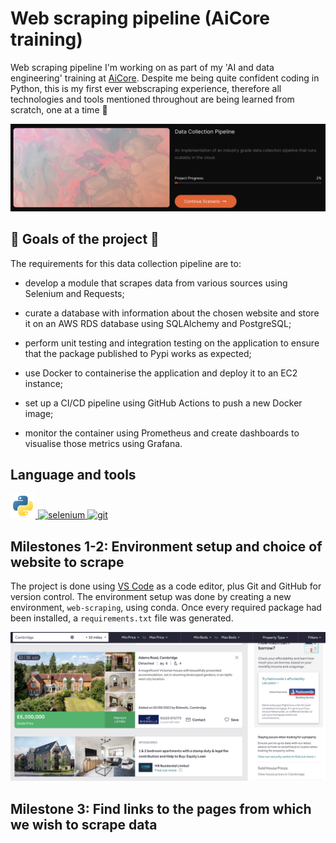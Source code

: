 # Web scraping pipeline (AiCore training)

Web scraping pipeline I'm working on as part of my 'AI and data engineering' training at [AiCore](https://www.theaicore.com/?utm_source=google&utm_medium=cpc&utm_campaign=new-broad&utm_term=classification&utm_source=google&utm_medium=ppc&utm_campaign=UK-Brand&utm_term=ai%20core&utm_content=621263672281&hsa_acc=7296592433&hsa_cam=13050226730&hsa_grp=146850559851&hsa_ad=621263672281&hsa_src=g&hsa_tgt=kwd-453580118074&hsa_kw=ai%20core&hsa_mt=e&hsa_net=adwords&hsa_ver=3&gclid=Cj0KCQjwj7CZBhDHARIsAPPWv3cRHYGa6UYh2t0kFM_4r7C6QAXdB4IMha25Y77p7wcgt712S5vymj4aAq8xEALw_wcB). Despite me being quite confident coding in Python, this is my first ever webscraping experience, therefore all technologies and tools mentioned throughout are being learned from scratch, one at a time 🤯

![Image from the AiCore portal](images/portal.png)

## 🏅 Goals of the project 🏅

The requirements for this data collection pipeline are to:

- develop a module that scrapes data from various sources using Selenium and Requests;

- curate a database with information about the chosen website and store it on an AWS RDS database using SQLAlchemy and PostgreSQL;

- perform unit testing and integration testing on the application to ensure that the package published to Pypi works as expected;

- use Docker to containerise the application and deploy it to an EC2 instance;

- set up a CI/CD pipeline using GitHub Actions to push a new Docker image;

- monitor the container using Prometheus and create dashboards to visualise those metrics using Grafana.

## Language and tools

<p align="left"> <a href="https://www.python.org" target="_blank" rel="noreferrer"> <img src="https://raw.githubusercontent.com/devicons/devicon/master/icons/python/python-original.svg" alt="python" width="40" height="40"/> </a> <a href="https://www.selenium.dev" target="_blank" rel="noreferrer"> <img src="https://raw.githubusercontent.com/detain/svg-logos/780f25886640cef088af994181646db2f6b1a3f8/svg/selenium-logo.svg" alt="selenium" width="40" height="40"/> </a> <a href="https://git-scm.com/" target="_blank" rel="noreferrer"> <img src="https://www.vectorlogo.zone/logos/git-scm/git-scm-icon.svg" alt="git" width="40" height="40"/> </a> </p>

## Milestones 1-2: Environment setup and choice of website to scrape

The project is done using [VS Code](https://code.visualstudio.com/) as a code editor, plus Git and GitHub for version control. The environment setup was done by creating a new environment, `web-scraping`, using conda. Once every required package had been installed, a `requirements.txt` file was generated.

![Image from the RightMove website](images/website.png)

## Milestone 3: Find links to the pages from which we wish to scrape data